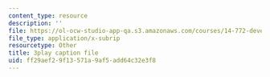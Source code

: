 ```yaml
---
content_type: resource
description: ''
file: https://ol-ocw-studio-app-qa.s3.amazonaws.com/courses/14-772-development-economics-macroeconomics-spring-2013/ff29aef29f13571a9af5add64c32e3f8_ONO1anWuNOk.vtt
file_type: application/x-subrip
resourcetype: Other
title: 3play caption file
uid: ff29aef2-9f13-571a-9af5-add64c32e3f8
---
```

